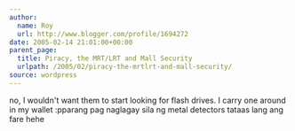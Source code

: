 ```yaml
---
author:
  name: Roy
  url: http://www.blogger.com/profile/1694272
date: 2005-02-14 21:01:00+00:00
parent_page:
  title: Piracy, the MRT/LRT and Mall Security
  urlpath: /2005/02/piracy-the-mrtlrt-and-mall-security/
source: wordpress
---
```


no, I wouldn't want them to start looking for flash drives. I carry one around  in my wallet :pparang pag naglagay sila ng metal detectors tataas lang ang fare hehe